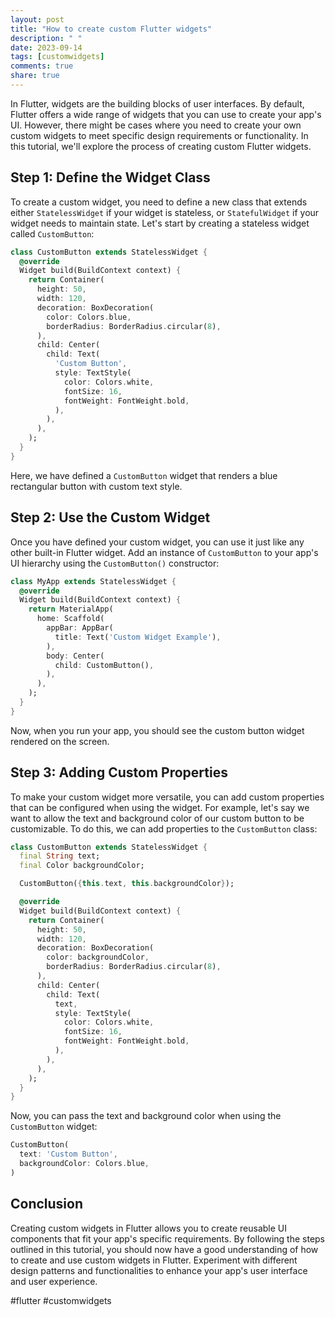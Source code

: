 ```yaml
---
layout: post
title: "How to create custom Flutter widgets"
description: " "
date: 2023-09-14
tags: [customwidgets]
comments: true
share: true
---
```


In Flutter, widgets are the building blocks of user interfaces. By default, Flutter offers a wide range of widgets that you can use to create your app's UI. However, there might be cases where you need to create your own custom widgets to meet specific design requirements or functionality. In this tutorial, we'll explore the process of creating custom Flutter widgets.

## Step 1: Define the Widget Class

To create a custom widget, you need to define a new class that extends either `StatelessWidget` if your widget is stateless, or `StatefulWidget` if your widget needs to maintain state. Let's start by creating a stateless widget called `CustomButton`:

```dart
class CustomButton extends StatelessWidget {
  @override
  Widget build(BuildContext context) {
    return Container(
      height: 50,
      width: 120,
      decoration: BoxDecoration(
        color: Colors.blue,
        borderRadius: BorderRadius.circular(8),
      ),
      child: Center(
        child: Text(
          'Custom Button',
          style: TextStyle(
            color: Colors.white,
            fontSize: 16,
            fontWeight: FontWeight.bold,
          ),
        ),
      ),
    );
  }
}
```

Here, we have defined a `CustomButton` widget that renders a blue rectangular button with custom text style.

## Step 2: Use the Custom Widget

Once you have defined your custom widget, you can use it just like any other built-in Flutter widget. Add an instance of `CustomButton` to your app's UI hierarchy using the `CustomButton()` constructor:

```dart
class MyApp extends StatelessWidget {
  @override
  Widget build(BuildContext context) {
    return MaterialApp(
      home: Scaffold(
        appBar: AppBar(
          title: Text('Custom Widget Example'),
        ),
        body: Center(
          child: CustomButton(),
        ),
      ),
    );
  }
}
```

Now, when you run your app, you should see the custom button widget rendered on the screen.

## Step 3: Adding Custom Properties

To make your custom widget more versatile, you can add custom properties that can be configured when using the widget. For example, let's say we want to allow the text and background color of our custom button to be customizable. To do this, we can add properties to the `CustomButton` class:

```dart
class CustomButton extends StatelessWidget {
  final String text;
  final Color backgroundColor;

  CustomButton({this.text, this.backgroundColor});

  @override
  Widget build(BuildContext context) {
    return Container(
      height: 50,
      width: 120,
      decoration: BoxDecoration(
        color: backgroundColor,
        borderRadius: BorderRadius.circular(8),
      ),
      child: Center(
        child: Text(
          text,
          style: TextStyle(
            color: Colors.white,
            fontSize: 16,
            fontWeight: FontWeight.bold,
          ),
        ),
      ),
    );
  }
}
```

Now, you can pass the text and background color when using the `CustomButton` widget:

```dart
CustomButton(
  text: 'Custom Button',
  backgroundColor: Colors.blue,
)
```

## Conclusion

Creating custom widgets in Flutter allows you to create reusable UI components that fit your app's specific requirements. By following the steps outlined in this tutorial, you should now have a good understanding of how to create and use custom widgets in Flutter. Experiment with different design patterns and functionalities to enhance your app's user interface and user experience.

#flutter #customwidgets